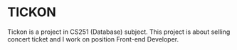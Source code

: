 # TICKON
Tickon is a project in CS251 (Database) subject. This project is about selling concert ticket and I work on position Front-end Developer.
